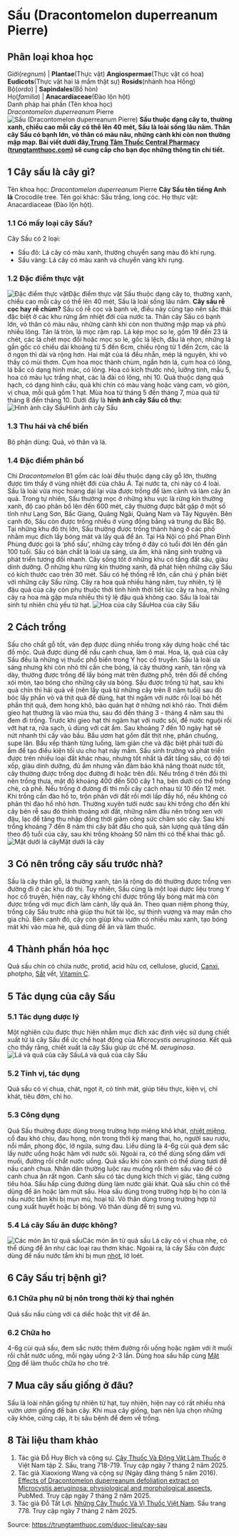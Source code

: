 # Sấu (Dracontomelon duperreanum Pierre)

Phân loại khoa học  
---  
Giới(_regnum_) |  **Plantae**(Thực vật) **Angiospermae**(Thực vật có hoa) **Eudicots**(Thực vật hai lá mầm thật sự) **Rosids**(nhánh hoa Hồng)  
Bộ(_ordo_) | **Sapindales**(Bồ hòn)  
Họ(_familia_) | **Anacardiaceae**(Đào lộn hột)  
Danh pháp hai phần (Tên khoa học)  
_Dracontomelon duperreanum_ Pierre  
![Sấu \(Dracontomelon duperreanum Pierre\)](https://trungtamthuoc.com/images/others/cay-sau-2487.jpg)
**Sấu thuộc dạng cây to, thường xanh, chiều cao mỗi cây có thể lên 40 mét, Sấu là loài sống lâu năm. Thân cây Sấu có bạnh lớn, vỏ thân có màu nâu, những cành khi còn non thường mập mạp. Bài viết dưới đây,[Trung Tâm Thuốc Central Pharmacy](https://trungtamthuoc.com/ "Trung Tâm Thuốc Central Pharmacy") ([trungtamthuoc.com](https://trungtamthuoc.com/ "trungtamthuoc.com")) sẽ cung cấp cho bạn đọc những thông tin chi tiết.**
##  1 Cây sấu là cây gì?
Tên khoa học: _Dracontomelon duperreanum_ Pierre
**Cây Sấu tên tiếng Anh là** Crocodile tree.
Tên gọi khác: Sấu trắng, long cóc.
Họ thực vật: Anacardiaceae (Đào lộn hột).
### 1.1 Có mấy loại cây Sấu?
Cây Sấu có 2 loại:
  * Sấu đỏ: Lá cây có màu xanh, thường chuyển sang màu đỏ khi rụng.
  * Sấu vàng: Lá cây có màu xanh và chuyển vàng khi rụng.


### 1.2 Đặc điểm thực vật
![Đặc điểm thực vật](https://trungtamthuoc.com/images/item/cay-sau-0.jpg)Đặc điểm thực vật
Sấu thuộc dạng cây to, thường xanh, chiều cao mỗi cây có thể lên 40 mét, Sấu là loài sống lâu năm.
**Cây sấu rễ cọc hay rễ chùm?** Sấu có rễ cọc và bạnh vè, điều này cũng tạo nên sắc thái đặc biệt ở các khu rừng ẩm nhiệt đới của nước ta.
Thân cây Sấu có bạnh lớn, vỏ thân có màu nâu, những cành khi còn non thường mập mạp và phủ nhiều lông.
Tán lá tròn, lá mọc rậm rạp. Lá kép mọc so le, gồm 19 đến 23 lá chét, các lá chét mọc đối hoặc mọc so le, gốc lá lệch, đầu lá nhọn, những lá gần gốc có chiều dài khoảng từ 5 đến 6cm, chiều rộng từ 1 đến 2cm, các lá ở ngọn thì dài và rộng hơn. Hai mặt của lá đều nhẵn, mép lá nguyên, khi vò thấy có mùi thơm.
Cụm hoa mọc thành chùm, ngắn hơn lá, cụm hoa có lông, lá bắc có dạng hình mác, có lông. Hoa có kích thước nhỏ, lưỡng tính, mẫu 5, hoa có màu lục trắng nhạt, các lá đài có lông, nhị 10.
Quả thuộc dạng quả hạch, có dạng hình cầu, quả khi chín có màu vàng hoặc vàng cam, vỏ giòn, vị chua, mỗi quả gồm 1 hạt.
Mùa hoa từ tháng 5 đến tháng 7, mùa quả từ tháng 8 đến tháng 10.
Dưới đây là **hình ảnh cây Sấu cổ thụ:**
![Hình ảnh cây Sấu](https://trungtamthuoc.com/images/item/cay-sau-5.jpg)Hình ảnh cây Sấu
### 1.3 Thu hái và chế biến
Bộ phận dùng: Quả, vỏ thân và lá.
### 1.4 Đặc điểm phân bố
Chi _Dracontomelon_ B1 gồm các loài đều thuộc dạng cây gỗ lớn, thường được tìm thấy ở vùng nhiệt đới của châu Á. Tại nước ta, chi này có 4 loài.
Sấu là loài vừa mọc hoang dại lại vừa được trồng để làm cảnh và làm cây ăn quả. Trong tự nhiên, Sấu thường mọc ở những khu vực là rừng kín thường xanh, độ cao phân bố lên đến 600 mét, cây thường được bắt gặp ở một số tỉnh như Lạng Sơn, Bắc Giang, Quảng Ngãi, Quảng Nam và Tây Nguyên. Bên cạnh đó, Sấu còn được trồng nhiều ở vùng đồng bằng và trung du Bắc Bộ. Tại những khu đô thị lớn, Sấu thường được trồng thành hàng ở các phố nhằm mục đích lấy bóng mát và lấy quả để ăn. Tại Hà Nội có phố Phan Đình Phùng được gọi là ‘phố sấu’, những cây trồng ở đây có tuổi đời lên đến gần 100 tuổi.
Sấu có bản chất là loài ưa sáng, ưa ẩm, khả năng sinh trưởng và phát triển tương đối nhanh. Cây sống tốt ở những khu có tầng đất sâu, giàu dinh dưỡng. Ở những khu rừng kín thường xanh, đã phát hiện những cây Sấu có kích thước cao trên 30 mét.
Sấu có hệ thống rễ lớn, cần chú ý phân biệt với những cây Sấu rừng.
Cây ra hoa quả nhiều hàng năm, tuy nhiên, tỷ lệ đậu quả của cây còn phụ thuộc thời tình hình thời tiết lúc cây ra hoa, những cây ra hoa mà gặp mưa nhiều thì tỷ lệ đậu quả không cao.
Sấu là loài tái sinh tự nhiên chủ yếu từ hạt.
![Hoa của cây Sấu](https://trungtamthuoc.com/images/item/cay-sau-1.jpg)Hoa của cây Sấu
##  2 Cách trồng
Sấu cho chất gỗ tốt, vân đẹp được dùng nhiều trong xây dựng hoặc chế tác đồ mộc. Quả được dùng để nấu canh chua, làm ô mai. Hoa, lá, quả của cây Sấu đều là những vị thuốc phổ biến trong Y học cổ truyền.
Sấu là loài ưa sáng nhưng khi còn nhỏ thì cần che bóng, lá cây thường xanh, tán rộng và dày, thường được trồng để lấy bóng mát trên đường phố, trên đồi để chống xói mòn, tạo bóng cho những cây ưa bóng.
Sấu được trồng từ hạt, sau khi quả chín thì hái quả về (nên lấy quả từ những cây trên 8 năm tuổi) sau đó bóc lấy phần vỏ và thịt quả để dùng, hạt thì ngâm với nước rồi loại bỏ hết phần thịt quả, đem hong khô, bảo quản hạt ở những nơi khô ráo.
Thời điểm gieo hạt thường là vào mùa thu, sau đó đến tháng 3 - tháng 4 năm sau thì đem đi trồng. Trước khi gieo hạt thì ngâm hạt với nước sôi, để nước nguội rồi vớt hạt ra, rửa sạch, ủ dùng với cát ẩm. Sau khoảng 7 đến 10 ngày hạt sẽ nứt nhanh thì cấy vào bầu. Bầu ươm hạt gồm đất thịt nhẹ, phân chuồng, supe lân. Bầu xếp thành từng luống, làm giàn che và đặc biệt phải tưới đủ ẩm để tạo điều kiện tối ưu cho hạt nảy mầm.
Sấu sinh trưởng và phát triển được trên nhiều loại đất khác nhau, nhưng tốt nhất là đất tầng sâu, có độ tơi xốp, giàu dinh dưỡng, đủ ẩm nhưng vẫn đảm bảo khả năng thoát nước tốt, cây thường được trồng dọc đường đi hoặc trên đồi.
Nếu trồng ở trên đồi thì nên trồng thưa, mật độ khoảng 400 đến 500 cây 1 ha, bên dưới có thể trồng chè, cà phê. Nếu trồng ở đường đi thì mỗi cây cách nhau từ 10 đến 12 mét. Khi trồng cần đào hố to, trộn phân với đất rồi mới lấp đầy hố, nếu không có phân thì đào hố nhỏ hơn.
Thường xuyên tưới nước sau khi trồng cho đến khi cây bén rễ sau đó thỉnh thoảng xới đất, những năm đầu nên trồng xen với đậu, lạc để tăng thu nhập đồng thời giảm công sức chăm sóc cây.
Sau khi trồng khoảng 7 đến 8 năm thì cây bắt đầu cho quả, sản lượng quả tăng dần theo độ tuổi của cây, sau khi trồng khoảng 50 năm thì có thể khai thác gỗ.
![Mặt dưới lá cây](https://trungtamthuoc.com/images/item/cay-sau-2.jpg)Mặt dưới lá cây
##  3 Có nên trồng cây sấu trước nhà?
Sấu là cây thân gỗ, lá thường xanh, tán lá rộng do đó thường được trồng ven đường đi ở các khu đô thị. Tuy nhiên, Sấu cũng là một loại dược liệu trong Y học cổ truyền, hiện nay, cây không chỉ được trồng lấy bóng mát mà còn được trồng với mục đích làm cảnh, lấy quả ăn.
Theo quan niệm phong thủy, trồng cây Sấu trước nhà giúp thu hút tài lộc, sự thịnh vượng và may mắn cho gia chủ. Bên cạnh đó, cây còn giúp khu vườn có nhiều màu xanh, tạo bóng mát khi vào mùa hè, quả dùng để ăn và làm thuốc.
##  4 Thành phần hóa học
Quả sấu chín có chứa nước, protid, acid hữu cơ, cellulose, glucid, [Canxi](https://trungtamthuoc.com/hoat-chat/canxi "Canxi"), photpho, [Sắt](https://trungtamthuoc.com/hoat-chat/sat "Sắt") vết, [Vitamin C](https://trungtamthuoc.com/hoat-chat/vitamin-c "Vitamin C").
##  5 Tác dụng của cây Sấu
### 5.1 Tác dụng dược lý
Một nghiên cứu được thực hiện nhằm mục đích xác định việc sử dụng chiết xuất từ ​​lá cây Sấu để ức chế hoạt động của _Microcystis aeruginosa_. Kết quả cho thấy rằng, chiết xuất lá cây Sấu giúp ức chế M. _aeruginosa_.
![Lá và quả của cây Sấu](https://trungtamthuoc.com/images/item/cay-sau-3.jpg)Lá và quả của cây Sấu
### 5.2 Tính vị, tác dụng
Quả sấu có vị chua, chát, ngọt ít, có tính mát, giúp tiêu thực, kiện vị, chỉ khát, tiêu đờm, chỉ ho.
### 5.3 Công dụng
Quả Sấu thường được dùng trong trường hợp miệng khô khát, [nhiệt miệng](https://trungtamthuoc.com/bai-viet/nhiet-mieng-trieu-chung-cach-dieu-tri-va-phong-ngua "nhiệt miệng"), cổ đau khó chịu, đau họng, nôn trong thời kỳ mang thai, ho, người sau rượu, nổi mẩn, phong độc, lở ngứa, sưng đau.
Liều dùng là 4-6g cùi quả đem sắc lấy nước uống hoặc hãm với nước sôi. Ngoài ra, có thể dùng sống dầm với muối, đường rồi chắt nước uống.
Quả sấu khi còn xanh có thể dùng tươi để nấu canh chua. Nhân dân thường luộc rau muống rồi thêm sấu vào để có canh chua ăn rất ngon. Canh sấu có tác dụng kích thích vị giác, tăng cường tiêu hóa.
Sấu hấp cùng đường dùng làm nước giải khát.
Quả sấu chín có thể dùng để ăn hoặc làm mứt sấu.
Hoa sấu dùng trong trường hợp bị ho còn lá nấu nước tắm khi bị mụn mủ, hoại tử. Vỏ thân dùng trong trường hợp tử cung xuất huyết hoặc bị bỏng. Vỏ thân dùng để trị sưng vú.
### 5.4 Lá cây Sấu ăn được không?
![Các món ăn từ quả sấu](https://trungtamthuoc.com/images/item/cay-sau-4.jpg)Các món ăn từ quả sấu
Lá cây có vị chua nhẹ, có thể dùng để ăn như các loại rau thơm khác. Ngoài ra, lá cây Sấu còn được dùng để nấu nước tắm khi bị mụn [nhọt](https://trungtamthuoc.com/bai-viet/nhot "nhọt"), lở loét.
##  6 Cây Sấu trị bệnh gì?
### 6.1 Chữa phụ nữ bị nôn trong thời kỳ thai nghén
Quả sấu nấu cùng với cá diếc hoặc thịt vịt để ăn.
### 6.2 Chữa ho
4-6g cùi quả sấu, đem sắc nước thêm đường rồi uống hoặc ngâm với ít muối rồi chắt nước uống, mỗi ngày uống 2-3 lần.
Dùng hoa sấu hấp cùng [Mật Ong](https://trungtamthuoc.com/duoc-lieu/mat-ong "Mật Ong") để làm thuốc chữa ho cho trẻ.
##  7 Mua cây sấu giống ở đâu?
Sấu là loài nhân giống tự nhiên từ hạt, tuy nhiên, hiện nay có rất nhiều nhà vườn ươm giống để bán cây. Khi mua cây giống, bạn nên lựa chọn những cây khỏe, cứng cáp, ít bị sâu bệnh để đem về trồng.
##  8 Tài liệu tham khảo
  1. Tác giả Đỗ Huy Bích và cộng sự. [Cây Thuốc Và Động Vật Làm Thuốc](https://trungtamthuoc.com/bai-viet/doc-online-va-tai-mien-phi-pdf-sach-cay-thuoc-va-dong-vat-lam-thuoc-o-viet-nam "Cây Thuốc Và Động Vật Làm Thuốc") ở Việt Nam tập 2. Sấu, trang 718-719. Truy cập ngày 7 tháng 2 năm 2025.
  2. Tác giả Xiaoxiong Wang và cộng sự (Ngày đăng tháng 5 năm 2016). [Effects of Dracontomelon duperreanum defoliation extract on Microcystis aeruginosa: physiological and morphological aspects](https://pubmed.ncbi.nlm.nih.gov/26803752/), PubMed. Truy cập ngày 7 tháng 2 năm 2025.
  3. Tác giả Đỗ Tất Lợi. [Những Cây Thuốc Và Vị Thuốc Việt Nam](https://trungtamthuoc.com/duoc-lieu "Những Cây Thuốc Và Vị Thuốc Việt Nam"). Sấu trang 778. Truy cập ngày 7 tháng 2 năm 2025.




Source: https://trungtamthuoc.com/duoc-lieu/cay-sau